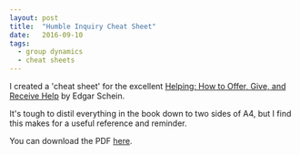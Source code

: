 ```yaml
---
layout: post
title:  "Humble Inquiry Cheat Sheet"
date:   2016-09-10
tags:
  - group dynamics
  - cheat sheets
---
```

I created a 'cheat sheet' for the excellent [Helping: How to Offer, Give, and Receive Help](https://www.amazon.com/Helping-Offer-Give-Receive-Help-ebook/dp/B005P2A6TI) by Edgar Schein.

It's tough to distil everything in the book down to two sides of A4, but I find this makes for a useful reference and reminder.

You can download the PDF [here](https://jbrunton.github.io/cheat-sheets/humble-inquiry.pdf).

<object
  data="https://jbrunton.github.io/cheat-sheets/humble-inquiry.pdf"
  type="application/pdf"
  style="width:100%; height: 600px;" frameborder="0">
</object>

